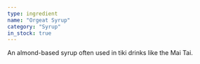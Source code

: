 ```yaml
---
type: ingredient
name: "Orgeat Syrup"
category: "Syrup"
in_stock: true
---
```


An almond-based syrup often used in tiki drinks like the Mai Tai.
